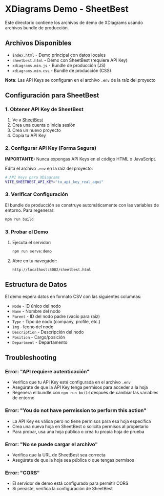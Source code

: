 # XDiagrams Demo - SheetBest

Este directorio contiene los archivos de demo de XDiagrams usando archivos bundle de producción.

## Archivos Disponibles

- `index.html` - Demo principal con datos locales
- `sheetbest.html` - Demo con SheetBest (requiere API Key)
- `xdiagrams.min.js` - Bundle de producción (JS)
- `xdiagrams.min.css` - Bundle de producción (CSS)

**Nota:** Las API Keys se configuran en el archivo `.env` de la raíz del proyecto

## Configuración para SheetBest

### 1. Obtener API Key de SheetBest

1. Ve a [SheetBest](https://sheet.best/)
2. Crea una cuenta o inicia sesión
3. Crea un nuevo proyecto
4. Copia tu API Key

### 2. Configurar API Key (Forma Segura)

**IMPORTANTE:** Nunca expongas API Keys en el código HTML o JavaScript.

Edita el archivo `.env` en la raíz del proyecto:

```bash
# API Keys para XDiagrams
VITE_SHEETBEST_API_KEY="tu_api_key_real_aqui"
```

### 3. Verificar Configuración

El bundle de producción se construye automáticamente con las variables de entorno. Para regenerar:

```bash
npm run build
```

### 3. Probar el Demo

1. Ejecuta el servidor:
   ```bash
   npm run serve:demo
   ```

2. Abre en tu navegador:
   ```
   http://localhost:8002/sheetbest.html
   ```

## Estructura de Datos

El demo espera datos en formato CSV con las siguientes columnas:
- `Node` - ID único del nodo
- `Name` - Nombre del nodo
- `Parent` - ID del nodo padre (vacío para raíz)
- `Type` - Tipo de nodo (company, profile, etc.)
- `Img` - Icono del nodo
- `Description` - Descripción del nodo
- `Position` - Cargo/posición
- `Department` - Departamento

## Troubleshooting

### Error: "API requiere autenticación"
- Verifica que tu API Key esté configurada en el archivo `.env`
- Asegúrate de que la API Key tenga permisos para acceder a la hoja
- Regenera el bundle con `npm run build` después de cambiar las variables de entorno

### Error: "You do not have permission to perform this action"
- La API Key es válida pero no tiene permisos para esa hoja específica
- Crea una nueva hoja en SheetBest o solicita permisos al propietario
- Para probar, usa una hoja pública o crea tu propia hoja de prueba

### Error: "No se puede cargar el archivo"
- Verifica que la URL de SheetBest sea correcta
- Asegúrate de que la hoja sea pública o que tengas permisos

### Error: "CORS"
- El servidor de demo está configurado para permitir CORS
- Si persiste, verifica la configuración de SheetBest
